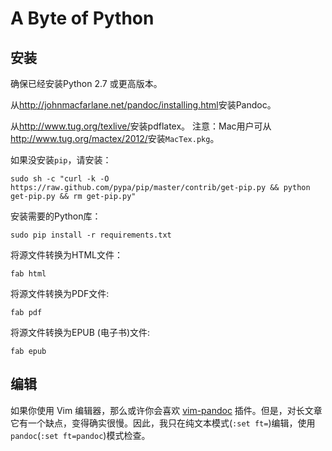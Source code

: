 # A Byte of Python

## 安装

确保已经安装Python 2.7 或更高版本。

从<http://johnmacfarlane.net/pandoc/installing.html>安装Pandoc。

从<http://www.tug.org/texlive/>安装pdflatex。
注意：Mac用户可从<http://www.tug.org/mactex/2012/>安装`MacTex.pkg`。

如果没安装`pip`，请安装：

    sudo sh -c "curl -k -O https://raw.github.com/pypa/pip/master/contrib/get-pip.py && python get-pip.py && rm get-pip.py"


安装需要的Python库：

    sudo pip install -r requirements.txt


将源文件转换为HTML文件：

    fab html

将源文件转换为PDF文件:

    fab pdf

将源文件转换为EPUB (电子书)文件:

    fab epub

## 编辑

如果你使用 Vim 编辑器，那么或许你会喜欢 [vim-pandoc](https://github.com/vim-pandoc/vim-pandoc) 插件。但是，对长文章它有一个缺点，变得确实很慢。因此，我只在纯文本模式(`:set ft=`)编辑，使用`pandoc`(`:set ft=pandoc`)模式检查。
